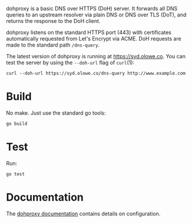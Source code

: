 dohproxy is a basic DNS over HTTPS (DoH) server. It forwards all DNS queries to an upstream resolver via plain DNS or DNS over TLS (DoT), and returns the response to the DoH client.

dohproxy listens on the standard HTTPS port (443) with certificates automatically requested from Let's Encrypt via ACME. DoH requests are made to the standard path `/dns-query`.

The latest version of dohproxy is running at https://syd.olowe.co.
You can test the server by using the `--doh-url` flag of `curl`(1):

	curl --doh-url https://syd.olowe.co/dns-query http://www.example.com

# Build

No make. Just use the standard go tools:

	go build

# Test

Run:

	go test

# Documentation

The [dohproxy documentation](https://man.sr.ht/~otl/dns-docs/dohproxy) contains
details on configuration.
